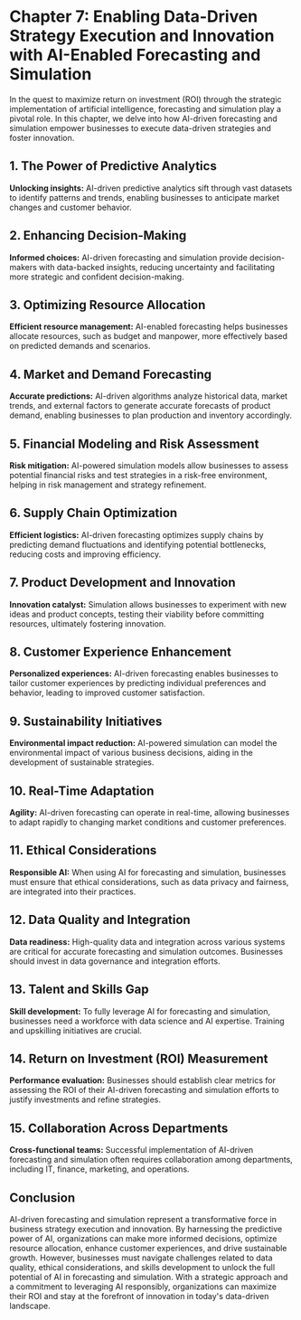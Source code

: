 Chapter 7: Enabling Data-Driven Strategy Execution and Innovation with AI-Enabled Forecasting and Simulation
============================================================================================================

In the quest to maximize return on investment (ROI) through the strategic implementation of artificial intelligence, forecasting and simulation play a pivotal role. In this chapter, we delve into how AI-driven forecasting and simulation empower businesses to execute data-driven strategies and foster innovation.

**1. The Power of Predictive Analytics**
----------------------------------------

**Unlocking insights:** AI-driven predictive analytics sift through vast datasets to identify patterns and trends, enabling businesses to anticipate market changes and customer behavior.

**2. Enhancing Decision-Making**
--------------------------------

**Informed choices:** AI-driven forecasting and simulation provide decision-makers with data-backed insights, reducing uncertainty and facilitating more strategic and confident decision-making.

**3. Optimizing Resource Allocation**
-------------------------------------

**Efficient resource management:** AI-enabled forecasting helps businesses allocate resources, such as budget and manpower, more effectively based on predicted demands and scenarios.

**4. Market and Demand Forecasting**
------------------------------------

**Accurate predictions:** AI-driven algorithms analyze historical data, market trends, and external factors to generate accurate forecasts of product demand, enabling businesses to plan production and inventory accordingly.

**5. Financial Modeling and Risk Assessment**
---------------------------------------------

**Risk mitigation:** AI-powered simulation models allow businesses to assess potential financial risks and test strategies in a risk-free environment, helping in risk management and strategy refinement.

**6. Supply Chain Optimization**
--------------------------------

**Efficient logistics:** AI-driven forecasting optimizes supply chains by predicting demand fluctuations and identifying potential bottlenecks, reducing costs and improving efficiency.

**7. Product Development and Innovation**
-----------------------------------------

**Innovation catalyst:** Simulation allows businesses to experiment with new ideas and product concepts, testing their viability before committing resources, ultimately fostering innovation.

**8. Customer Experience Enhancement**
--------------------------------------

**Personalized experiences:** AI-driven forecasting enables businesses to tailor customer experiences by predicting individual preferences and behavior, leading to improved customer satisfaction.

**9. Sustainability Initiatives**
---------------------------------

**Environmental impact reduction:** AI-powered simulation can model the environmental impact of various business decisions, aiding in the development of sustainable strategies.

**10. Real-Time Adaptation**
----------------------------

**Agility:** AI-driven forecasting can operate in real-time, allowing businesses to adapt rapidly to changing market conditions and customer preferences.

**11. Ethical Considerations**
------------------------------

**Responsible AI:** When using AI for forecasting and simulation, businesses must ensure that ethical considerations, such as data privacy and fairness, are integrated into their practices.

**12. Data Quality and Integration**
------------------------------------

**Data readiness:** High-quality data and integration across various systems are critical for accurate forecasting and simulation outcomes. Businesses should invest in data governance and integration efforts.

**13. Talent and Skills Gap**
-----------------------------

**Skill development:** To fully leverage AI for forecasting and simulation, businesses need a workforce with data science and AI expertise. Training and upskilling initiatives are crucial.

**14. Return on Investment (ROI) Measurement**
----------------------------------------------

**Performance evaluation:** Businesses should establish clear metrics for assessing the ROI of their AI-driven forecasting and simulation efforts to justify investments and refine strategies.

**15. Collaboration Across Departments**
----------------------------------------

**Cross-functional teams:** Successful implementation of AI-driven forecasting and simulation often requires collaboration among departments, including IT, finance, marketing, and operations.

**Conclusion**
--------------

AI-driven forecasting and simulation represent a transformative force in business strategy execution and innovation. By harnessing the predictive power of AI, organizations can make more informed decisions, optimize resource allocation, enhance customer experiences, and drive sustainable growth. However, businesses must navigate challenges related to data quality, ethical considerations, and skills development to unlock the full potential of AI in forecasting and simulation. With a strategic approach and a commitment to leveraging AI responsibly, organizations can maximize their ROI and stay at the forefront of innovation in today's data-driven landscape.
